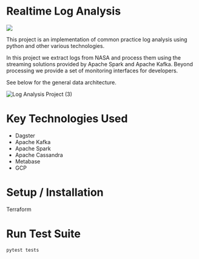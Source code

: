 # Realtime Log Analysis 
<img src="https://img.shields.io/badge/Project%20Status%20-Work%20in%20Progress-green"></img>

This project is an implementation of common practice log analysis using python and other various technologies. 


In this project we extract logs from NASA and process them using the streaming solutions provided by Apache Spark and Apache Kafka. 
Beyond processing we provide a set of monitoring interfaces for developers. 

See below for the general data architecture. 

![Log Analysis Project (3)](https://user-images.githubusercontent.com/91840749/152401924-9b0ad61a-d123-4507-bb99-15e6d57383f2.png)

# Key Technologies Used
* Dagster
* Apache Kafka 
* Apache Spark
* Apache Cassandra 
* Metabase 
* GCP


# Setup / Installation

Terraform



# Run Test Suite

`pytest tests`




